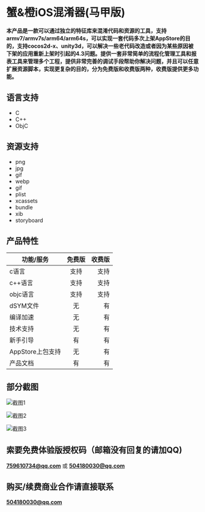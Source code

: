 # 蟹&橙iOS混淆器(马甲版)
**本产品是一款可以通过独立的特征库来混淆代码和资源的工具，支持armv7/armv7s/arm64/arm64s，可以实现一套代码多次上架AppStore的目的，支持cocos2d-x、unity3d，可以解决一些老代码改造或者因为某些原因被下架的应用重新上架时引起的4.3问题。提供一套非常简单的流程化管理工具和报表工具来管理多个工程，提供非常完善的调试手段帮助你解决问题，并且可以任意扩展资源脚本，实现更复杂的目的，分为免费版和收费版两种，收费版提供更多功能。**

## 语言支持
- C
- C++
- ObjC

## 资源支持
- png
- jpg
- gif
- webp
- gif
- plist
- xcassets
- bundle
- xib
- storyboard

## 产品特性
功能/服务|免费版 | 收费版
---|:--:|---:
c语言|支持|支持
c++语言|支持|支持
objc语言|支持|支持
dSYM文件|无|有
编译加速|无|有
技术支持|无|有
新手引导|有|有
AppStore上包支持|无|有
产品文档|有|有

## 部分截图
![截图1](http://m.qpic.cn/psc?/V51E5kN14aJcIX2j9YpC3rIJsV2taSpE/bqQfVz5yrrGYSXMvKr.cqYeY4Qtbs8bk8.XlJhGHWTsHpg7zQ05cN47Keopb.dd17jIkzhiWgq0h36agdiALAqSxv6BI9XycZWuooPC81pg!/b&bo=bwQ4BAAAAAABB3c!&rf=viewer_1)

![截图2](http://m.qpic.cn/psc?/V51E5kN14aJcIX2j9YpC3rIJsV2taSpE/bqQfVz5yrrGYSXMvKr.cqa48PEXJXehEZj3ecqXNpS*D.0FHoaP11VK.5qkGMjVIrLyFSTvs9ICmksPfUCB3uMJeqtcfqujDLk.2AvlnhF0!/b&bo=bwQ4BAAAAAABB3c!&rf=viewer_1)

![截图3](http://m.qpic.cn/psc?/V51E5kN14aJcIX2j9YpC3rIJsV2taSpE/TmEUgtj9EK6.7V8ajmQrEK.0nMj0KErV1hiSMg9uF9fP51hx64jFr4WrNGrfxt3G3et1.B3L3U*.aqPis5oLCVcq0kkD8J9LRVpd7FTmKyo!/b&bo=bwQ4BAAAAAABF2c!&rf=viewer_1)

## 索要免费体验版授权码（邮箱没有回复的请加QQ)
**759610734@qq.com** 或 **504180030@qq.com**

## 购买/续费商业合作请直接联系
**504180030@qq.com**
